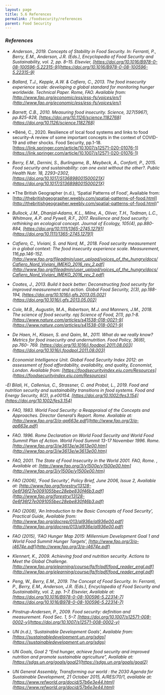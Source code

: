 ```yaml
---
layout: page
title: 5.6 References
permalink: /foodsecurity/references
parent: Food Security
---
```

### *References*
- *Anderson., 2019. Concepts of Stability in Food Security. In: Ferranti, P., Berry, E.M., Anderson, J.R. (Eds.), Encyclopedia of Food Security and 	Sustainability, vol. 2, pp. 8–15. Elsevier, [https://doi.org/10.1016/B978-0-08-100596-5.22315-9](https://doi.org/10.1016/B978-0-08-100596-5.22315-9)*

- *Ballard, T.J., Kepple, A.W. & Cafiero, C., 2013. The food insecurity experience scale: developing a global standard for monitoring hunger worldwide. 	Technical Paper. Rome, FAO. Available from: [http://www.fao.org/economic/ess/ess-fs/voices/en/](http://www.fao.org/economic/ess/ess-fs/voices/en/)*

- *Barrett, C.B., 2010. Measuring food insecurity. Science, 327(5967), pp.825-828, [https://doi.org/10.1126/science.1182768](https://doi.org/10.1126/science.1182768)*

- *Béné, C., 2020. Resilience of local food systems and links to food security–A review of some important concepts in the context of COVID-19 and 	other shocks. Food Security, pp.1-18. [https://link.springer.com/article/10.1007/s12571-020-01076-1](https://link.springer.com/article/10.1007/s12571-020-01076-1)

- *Berry, E.M., Dernini, S., Burlingame, B., Meybeck, A., Conforti, P., 2015. Food security and sustainability: can one exist without the other?. Public 	Health Nutr. 18, 2293–2302, [https://doi.org/10.1017/S136898001500021X](https://doi.org/10.1017/S136898001500021X)*

- *The British Geographer (n.d.), ‘Spatial Patterns of Food’, Available from: [http://thebritishgeographer.weebly.com/spatial-patterns-of-food.html](http://thebritishgeographer.weebly.com/spatial-patterns-of-food.html)"

- *Bullock, J.M., Dhanjal‐Adams, K.L., Milne, A., Oliver, T.H., Todman, L.C., Whitmore, A.P. and Pywell, R.F., 2017. Resilience and food security: 	rethinking an ecological concept. Journal of Ecology, 105(4), pp.880-884, [https://doi.org/10.1111/1365-2745.12791](https://doi.org/10.1111/1365-2745.12791)*

- *Cafiero, C., Viviani, S. and Nord, M., 2018. Food security measurement in a global context: The food insecurity experience scale. Measurement, 116,pp.146-152. [http://www.fao.org/fileadmin/user_upload/voices_of_the_hungry/docs/Cafiero_Nord_Viviani_IMEKO_2016_rev_2.pdf](http://www.fao.org/fileadmin/user_upload/voices_of_the_hungry/docs/Cafiero_Nord_Viviani_IMEKO_2016_rev_2.pdf)*

- *Coates, J., 2013. Build it back better: Deconstructing food security for improved measurement and action. Global Food Security, 2(3), pp.188-194, 	[https://doi.org/10.1016/j.gfs.2013.05.002](https://doi.org/10.1016/j.gfs.2013.05.002)*

- *Cole, M.B., Augustin, M.A., Robertson, M.J. and Manners, J.M., 2018. The science of food security. npj Science of Food, 2(1), pp.1-8.  	[https://www.nature.com/articles/s41538-018-0021-9](https://www.nature.com/articles/s41538-018-0021-9)*

- *De Haen, H., Klasen, S. and Qaim, M., 2011. What do we really know? Metrics for food insecurity and undernutrition. Food Policy, 36(6), pp.760-	769. [https://doi.org/10.1016/j.foodpol.2011.08.003](https://doi.org/10.1016/j.foodpol.2011.08.003)*

- *Economist Intelligence Unit. Global Food Security Index 2012: an assessment of food affordability, availability, and quality, Economist, London. 	Available from: [https://foodsecurityindex.eiu.com/Resources](https://foodsecurityindex.eiu.com/Resources)*

-*El Bilali, H., Callenius, C., Strassner, C. and Probst, L., 2019. Food and nutrition security and sustainability transitions in food systems. Food and 	Energy Security, 8(2), p.e00154. [https://doi.org/10.1002/fes3.154](https://doi.org/10.1002/fes3.154)*

- *FAO, 1983. World Food Security: a Reappraisal of the Concepts and Approaches. Director General’s Report. Rome. Available at:  	[http://www.fao.org/3/a-ap663e.pdf](http://www.fao.org/3/a-ap663e.pdf)*

- *FAO. 1996. Rome Declaration on World Food Security and World Food Summit Plan of Action. World Food Summit 13-17 November 1996. Rome. [http://www.fao.org/3/w3613e/w3613e00.htm](http://www.fao.org/3/w3613e/w3613e00.htm)*

- *FAO, 2001. The State of Food Insecurity in the World 2001. FAO, Rome. , Available at: [http://www.fao.org/3/y1500e/y1500e00.htm](http://www.fao.org/3/y1500e/y1500e00.htm)*

- *FAO (2006), ‘Food Security’, Policy Brief, June 2006, Issue 2, Available at: [http://www.fao.org/forestry/13128-0e6f36f27e0091055bec28ebe830f46b3.pdf](http://www.fao.org/forestry/13128-0e6f36f27e0091055bec28ebe830f46b3.pdf)*

- *FAO (2008), ‘An Introduction to the Basic Concepts of Food Security’, Practical Guide, Available from: [http://www.fao.org/docrep/013/al936e/al936e00.pdf](http://www.fao.org/docrep/013/al936e/al936e00.pdf)*

- *FAO (2015), ‘FAO Hunger Map 2015: Millennium Development Goal 1 and World Food Summit Hunger Targets’, [http://www.fao.org/3/a-i4674e.pdf](http://www.fao.org/3/a-i4674e.pdf)*

- *Klennert, K., 2009. Achieving food and nutrition security. Actions to Meet the Global Challenge. [http://www.fao.org/elearning/course/fa/fr/pdf/food_reader_engl.pdf](http://www.fao.org/elearning/course/fa/fr/pdf/food_reader_engl.pdf)*

- *Peng, W., Berry, E.M., 2019. The Concept of Food Security. In: Ferranti, P., Berry, E.M., Anderson, J.R. (Eds.), Encyclopedia of Food Security and Sustainability, vol. 2, pp. 1–7. Elsevier, Available at: [https://doi.org/10.1016/B978-0-08-100596-5.22314-7](https://doi.org/10.1016/B978-0-08-100596-5.22314-7)*

- *Pinstrup-Andersen, P., 2009. Food security: definition and measurement. Food Sec. 1, 5–7. [https://doi.org/10.1007/s12571-008-0002-y](https://doi.org/10.1007/s12571-008-0002-y)*

- *UN (n.d.), ‘Sustainable Development Goals’, Available from: [https://sustainabledevelopment.un.org/sdgs](https://sustainabledevelopment.un.org/sdgs)*

- *UN Goals, Goal 2 “End hunger, achieve food security and improved nutrition and promote sustainable agriculture”, Available at: [https://sdgs.un.org/goals/goal2](https://sdgs.un.org/goals/goal2)*

- *UN General Assembly, Transforming our world : the 2030 Agenda for Sustainable Development, 21 October 2015, A/RES/70/1, available at: [https://www.refworld.org/docid/57b6e3e44.html](https://www.refworld.org/docid/57b6e3e44.html)*



